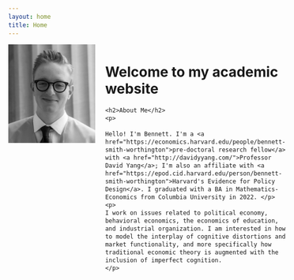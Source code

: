 ```yaml
---
layout: home
title: Home
---
```


<div style="display: flex;">
  <img src="/assets/bw.jpg" style="width:180px;height:200px;margin-right:20px;">
  <div>
    <h1>Welcome to my academic website</h1>

    <h2>About Me</h2>
    <p> 

    Hello! I'm Bennett. I'm a <a href="https://economics.harvard.edu/people/bennett-smith-worthington">pre-doctoral research fellow</a> with <a href="http://davidyyang.com/">Professor David Yang</a>; I'm also an affiliate with <a href="https://epod.cid.harvard.edu/person/bennett-smith-worthington">Harvard's Evidence for Policy Design</a>. I graduated with a BA in Mathematics-Economics from Columbia University in 2022. </p>
    <p>
    I work on issues related to political economy, behavioral economics, the economics of education, and industrial organization. I am interested in how to model the interplay of cognitive distortions and market functionality, and more specifically how traditional economic theory is augmented with the inclusion of imperfect cognition. 
    </p>
  </div>
</div>
